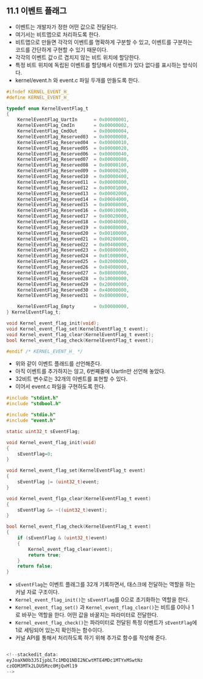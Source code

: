 ## 11.1 이벤트 플래그
- 이벤트는 개발자가 정한 어떤 값으로 전달된다.
- 여기서는 비트맵으로 처리하도록 한다.
- 비트맵으로 만들면 각각의 이벤트를 명확하게 구분할 수 있고, 이벤트를 구분하는 코드를 간단하게 구현할 수 있기 때문이다.
- 각각의 이벤트 값ㅇ르 겹치지 않는 비트 위치에 할당한다.
- 특정 비트 위치에 독립된 이벤트를 할당해서 이벤트가 있다 없다를 표시하는 방식이다.
- kernel/event.h 와 event.c 파일 두개를 만들도록 한다.
~~~C
#ifndef KERNEL_EVENT_H_
#define KERNEL_EVENT_H_

typedef enum KernelEventFlag_t
{
    KernelEventFlag_UartIn      = 0x00000001,
    KernelEventFlag_CmdIn       = 0x00000002,
    KernelEventFlag_CmdOut      = 0x00000004,
    KernelEventFlag_Reserved03  = 0x00000008,
    KernelEventFlag_Reserved04  = 0x00000010,
    KernelEventFlag_Reserved05  = 0x00000020,
    KernelEventFlag_Reserved06  = 0x00000040,
    KernelEventFlag_Reserved07  = 0x00000080,
    KernelEventFlag_Reserved08  = 0x00000100,
    KernelEventFlag_Reserved09  = 0x00000200,
    KernelEventFlag_Reserved10  = 0x00000400,
    KernelEventFlag_Reserved11  = 0x00000800,
    KernelEventFlag_Reserved12  = 0x00001000,
    KernelEventFlag_Reserved13  = 0x00002000,
    KernelEventFlag_Reserved14  = 0x00004000,
    KernelEventFlag_Reserved15  = 0x00008000,
    KernelEventFlag_Reserved16  = 0x00010000,
    KernelEventFlag_Reserved17  = 0x00020000,
    KernelEventFlag_Reserved18  = 0x00040000,
    KernelEventFlag_Reserved19  = 0x00080000,
    KernelEventFlag_Reserved20  = 0x00100000,
    KernelEventFlag_Reserved21  = 0x00200000,
    KernelEventFlag_Reserved22  = 0x00400000,
    KernelEventFlag_Reserved23  = 0x00800000,
    KernelEventFlag_Reserved24  = 0x01000000,
    KernelEventFlag_Reserved25  = 0x02000000,
    KernelEventFlag_Reserved26  = 0x04000000,
    KernelEventFlag_Reserved27  = 0x08000000,
    KernelEventFlag_Reserved28  = 0x10000000,
    KernelEventFlag_Reserved29  = 0x20000000,
    KernelEventFlag_Reserved30  = 0x40000000,
    KernelEventFlag_Reserved31  = 0x80000000,

    KernelEventFlag_Empty       = 0x00000000,
} KernelEventFlag_t;

void Kernel_event_flag_init(void);
void Kernel_event_flag_set(KernelEventFlag_t event);
void Kernel_event_flag_clear(KernelEventFlag_t event);
bool Kernel_event_flag_check(KernelEventFlag_t event);

#endif /* KERNEL_EVENT_H_ */
~~~
- 위와 같이 이벤트 플래드를 선언해준다.
- 아직 이벤트를 추가하지는 않고, 6번째줄에 UartIn만 선언해 놓았다.
- 32비트 변수로는 32개의 이벤트를 표현할 수 있다.
- 이어서 event.c 파일을 구현하도록 한다.
~~~C
#include "stdint.h"
#include "stdbool.h"

#include "stdio.h"
#include "event.h"

static uint32_t sEventFlag;

void Kernel_event_flag_init(void)
{
    sEventFlag=0;
}

void Kernel_event_flag_set(KernelEventFlag_t event)
{
    sEventFlag |= (uint32_t)event;
}

void Kernel_event_flga_clear(KernelEventFlag_t event)
{
    sEventFlag &= ~((uint32_t)event);
}

bool Kernel_event_flag_check(KernelEventFlag_t event)
{
    if (sEventFlag & (uint32_t)event)
    {
        Kernel_event_flag_clear(event);
        return true;
    }
    return false;
}
~~~
- `sEventFlag`는 이벤트 플래그를 32개 기록하면서, 태스크에 전달하는 역할을 하는 커널 자료 구조이다.
- `Kernel_event_flag_init()`는 `sEventFlag`를 0으로 초기화하는 역할을 한다.
- `Kernel_event_flag_set()` 과 `Kernel_event_flag_clear()`는 비트를 0이나 1로 바꾸는 역할을 한다. 어떤 값을 바꿀지는 파라미터로 전달한다.
- `Kernel_event_flag_check()`는 파라미터로 전달된 특정 이벤트가 `sEventFlag`에 1로 세팅되어 있는지 확인하는 함수이다.
- 커널 API를 통해서 처리하도록 하기 위해 추가로 함수를 작성해 준다.
~~~C

<!--stackedit_data:
eyJoaXN0b3J5IjpbLTc1MDQ1NDI2NCwtMTE4MDc1MTYxMSwtNz
czODM3MTk2LDU5Mzc0MjQxMl19
-->